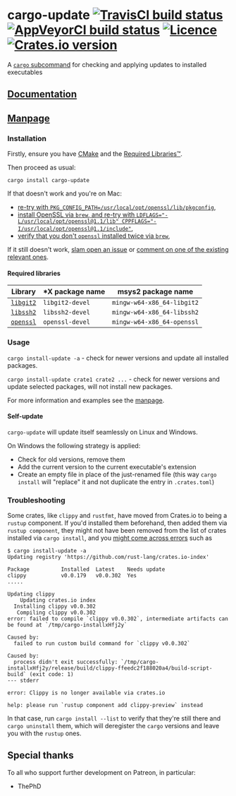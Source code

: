 # cargo-update [![TravisCI build status](https://travis-ci.org/nabijaczleweli/cargo-update.svg?branch=master)](https://travis-ci.org/nabijaczleweli/cargo-update) [![AppVeyorCI build status](https://ci.appveyor.com/api/projects/status/cspjknvfow5gfro0/branch/master?svg=true)](https://ci.appveyor.com/project/nabijaczleweli/cargo-update/branch/master) [![Licence](https://img.shields.io/badge/license-MIT-blue.svg?style=flat)](LICENSE) [![Crates.io version](https://meritbadge.herokuapp.com/cargo-update)](https://crates.io/crates/cargo-update)
A [`cargo` subcommand](https://github.com/rust-lang/cargo/wiki/Third-party-cargo-subcommands) for checking and applying updates to installed executables

## [Documentation](https://rawcdn.githack.com/nabijaczleweli/cargo-update/doc/cargo_update/index.html)
## [Manpage](https://rawcdn.githack.com/nabijaczleweli/cargo-update/man/cargo-install-update.1.html)

### Installation

Firstly, ensure you have [CMake](https://cmake.org) and the [Required Libraries™](#required-libraries).

Then proceed as usual:

```shell
cargo install cargo-update
```

If that doesn't work and you're on Mac:
 * [re-try with `PKG_CONFIG_PATH=/usr/local/opt/openssl/lib/pkgconfig`](https://github.com/alexcrichton/git2-rs/issues/257),
 * [install OpenSSL via `brew`, and re-try with `LDFLAGS="-L/usr/local/opt/openssl@1.1/lib" CPPFLAGS="-I/usr/local/opt/openssl@1.1/include"`](https://github.com/nabijaczleweli/cargo-update/issues/123),
 * [verify that you don't `openssl` installed twice via `brew`](https://github.com/nabijaczleweli/cargo-update/issues/121#issuecomment-570673813),

If it still doesn't work, [slam open an issue](https://github.com/nabijaczleweli/cargo-update/issues) or [comment on one of the existing relevant ones](https://github.com/nabijaczleweli/cargo-update/issues?q=is%3Aissue+is%3Aopen+label%3Aexternal).

#### Required libraries

| Library                                 | \*X package name | msys2 package name         |
|-----------------------------------------|------------------|----------------------------|
| [`libgit2`](https://libgit2.github.com) | `libgit2-devel`  | `mingw-w64-x86_64-libgit2` |
| [`libssh2`](https://libssh2.org)        | `libssh2-devel`  | `mingw-w64-x86_64-libssh2` |
| [`openssl`](https://openssl.org)        | `openssl-devel`  | `mingw-w64-x86_64-openssl` |

### Usage

`cargo install-update -a` - check for newer versions and update all installed packages.

`cargo install-update crate1 crate2 ...` - check for newer versions and update selected packages, will not install new packages.

For more information and examples see the [manpage](https://rawcdn.githack.com/nabijaczleweli/cargo-update/man/cargo-install-update.1.html).

#### Self-update

`cargo-update` will update itself seamlessly on Linux and Windows.

On Windows the following strategy is applied:
  * Check for old versions, remove them
  * Add the current version to the current executable's extension
  * Create an empty file in place of the just-renamed file (this way `cargo install` will "replace" it and not duplicate the entry in `.crates.toml`)

### Troubleshooting

Some crates, like `clippy` and `rustfmt`, have moved from Crates.io to being a `rustup` component.
If you'd installed them beforehand, then added them via `rustup component`, they might not have been removed from the list of crates installed via `cargo install`,
  and you [might come across errors](https://github.com/nabijaczleweli/cargo-update/issues/118) such as
```
$ cargo install-update -a
Updating registry 'https://github.com/rust-lang/crates.io-index'

Package          Installed  Latest    Needs update
clippy           v0.0.179   v0.0.302  Yes
.....

Updating clippy
    Updating crates.io index
  Installing clippy v0.0.302
   Compiling clippy v0.0.302
error: failed to compile `clippy v0.0.302`, intermediate artifacts can be found at `/tmp/cargo-installxHfj2y`

Caused by:
  failed to run custom build command for `clippy v0.0.302`

Caused by:
  process didn't exit successfully: `/tmp/cargo-installxHfj2y/release/build/clippy-ffeedc2f188020a4/build-script-build` (exit code: 1)
--- stderr

error: Clippy is no longer available via crates.io

help: please run `rustup component add clippy-preview` instead
```

In that case, run `cargo install --list` to verify that they're still there and `cargo uninstall` them,
  which will deregister the `cargo` versions and leave you with the `rustup` ones.

## Special thanks

To all who support further development on Patreon, in particular:

  * ThePhD
